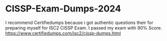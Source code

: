 # CISSP-Exam-Dumps-2024
I recommend Certifiedumps because i got authentic questions their for preparing myself for ISC2 CISSP Exam. I passed my exam with 90% Score. https://www.certifiedumps.com/isc2/cissp-dumps.html
